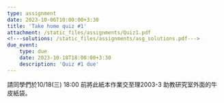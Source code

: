 ```yaml
---
type: assignment
date: 2023-10-06T10:00:00+3:30
title: 'Take home quiz #1'
attachment: /static_files/assignments/Quiz1.pdf
<!---solutions: /static_files/assignments/asg_solutions.pdf--->
due_event: 
    type: due
    date: 2023-10-18T18:00:00+3:30
    description: 'Quiz #1 due'
---
```


請同學們於10/18(三) 18:00 前將此紙本作業交至理2003-3 助教研究室外面的牛皮紙袋。


